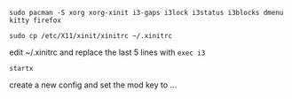```sudo pacman -S xorg xorg-xinit i3-gaps i3lock i3status i3blocks dmenu kitty firefox```

```sudo cp /etc/X11/xinit/xinitrc ~/.xinitrc```

edit ~/.xinitrc and replace the last 5 lines with ```exec i3```

```startx```

create a new config and set the mod key to <win>
...
